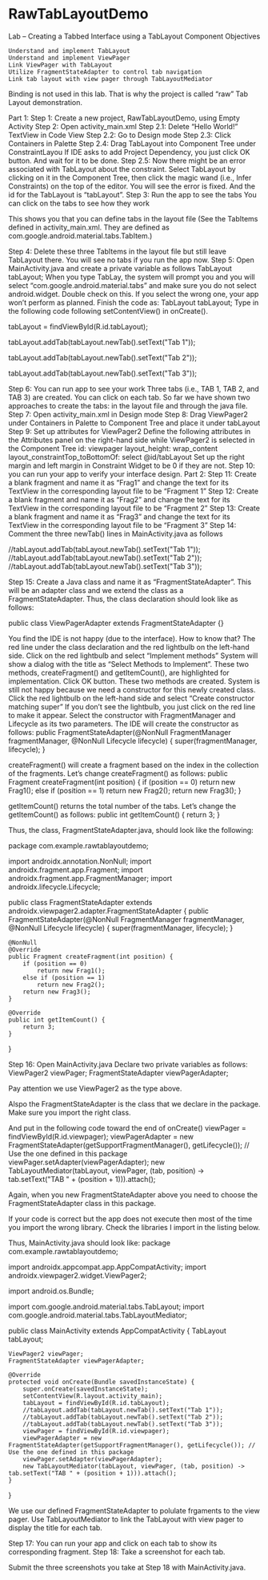 # RawTabLayoutDemo





Lab – Creating a Tabbed Interface using a TabLayout Component
Objectives

    Understand and implement TabLayout
    Understand and implement ViewPager
    Link ViewPager with TabLayout
    Utilize FragmentStateAdapter to control tab navigation
    Link tab layout with view pager through TabLayoutMediator


Binding is not used in this lab. That is why the project is called “raw” Tab Layout demonstration.

Part 1:
Step 1: Create a new project, RawTabLayoutDemo, using Empty Activity
Step 2: Open activity_main.xml
Step 2.1: Delete “Hello World!” TextView in Code View
Step 2.2: Go to Design mode
Step 2.3: Click Containers in Palette
Step 2.4: Drag TabLayout into Component Tree under ConstraintLayou
If IDE asks to add Project Dependency, you just click OK button. And wait for it to be done.
Step 2.5: Now there might be an error associated with TabLayout about the constraint. Select TabLayout by clicking on it in the Component Tree, then click the magic wand (i.e., Infer Constraints) on the top of the editor. You will see the error is fixed. And the id for the TabLayout is “tabLayout”.
Step 3: Run the app to see the tabs
You can click on the tabs to see how they work

This shows you that you can define tabs in the layout file (See the TabItems defined in activity_main.xml. They are defined as com.google.android.material.tabs.TabItem.)



Step 4: Delete these three TabItems in the layout file but still leave TabLayout there.
You will see no tabs if you run the app now.
Step 5: Open MainActivity.java and create a private variable as follows
TabLayout tabLayout;
When you type TabLay, the system will prompt you and you will select “com.google.android.material.tabs” and make sure you do not select android.widget. Double check on this. If you select the wrong one, your app won’t perform as planned.
Finish the code as:
TabLayout tabLayout;
Type in the following code following setContentView() in onCreate().

tabLayout = findViewById(R.id.tabLayout);

tabLayout.addTab(tabLayout.newTab().setText("Tab 1"));

tabLayout.addTab(tabLayout.newTab().setText("Tab 2"));

tabLayout.addTab(tabLayout.newTab().setText("Tab 3"));


Step 6: You can run app to see your work
Three tabs (i.e., TAB 1, TAB 2, and TAB 3) are created. You can click on each tab.
So far we have shown two approaches to create the tabs: in the layout file and through the java file.
Step 7: Open activity_main.xml in Design mode
Step 8: Drag ViewPager2 under Containers in Palette to Component Tree and place it under tabLayout
Step 9: Set up attributes for ViewPager2
Define the following attributes in the Attributes panel on the right-hand side while ViewPager2 is selected in the Component Tree
id: viewpager
layout_height: wrap_content
layout_constraintTop_toBottomOf: select @id/tabLayout
Set up the right margin and left margin in Constraint Widget to be 0 if they are not.
Step 10: you can run your app to verify your interface design.
Part 2:
Step 11: Create a blank fragment and name it as “Frag1” and change the text for its TextView in the corresponding layout file to be “Fragment 1”
Step 12: Create a blank fragment and name it as “Frag2” and change the text for its TextView in the corresponding layout file to be “Fragment 2”
Step 13: Create a blank fragment and name it as “Frag3” and change the text for its TextView in the corresponding layout file to be “Fragment 3”
Step 14: Comment the three newTab() lines in MainActivity.java as follows

//tabLayout.addTab(tabLayout.newTab().setText("Tab 1"));
//tabLayout.addTab(tabLayout.newTab().setText("Tab 2"));
//tabLayout.addTab(tabLayout.newTab().setText("Tab 3"));


Step 15: Create a Java class and name it as “FragmentStateAdapter”.
This will be an adapter class and we extend the class as a FragmentStateAdapter.
Thus, the class declaration should look like as follows:

public class ViewPagerAdapter extends FragmentStateAdapter {}



You find the IDE is not happy (due to the interface). How to know that? The red line under the class declaration and the red lightbulb on the left-hand side.
Click on the red lightbulb and select “Implement methods”
System will show a dialog with the title as “Select Methods to Implement”.
These two methods, createFragment() and getItemCount(), are highlighted for implementation.
Click OK button.
These two methods are created.
System is still not happy because we need a constructor for this newly created class.
Click the red lightbulb on the left-hand side and select “Create constructor matching super”
If you don’t see the lightbulb, you just click on the red line to make it appear.
Select the constructor with FragmentManager and Lifecycle as its two parameters.
The IDE will create the constructor as follows:
public FragmentStateAdapter(@NonNull FragmentManager fragmentManager, @NonNull Lifecycle lifecycle) {
super(fragmentManager, lifecycle);
}

createFragment() will create a fragment based on the index in the collection of the fragments.
Let’s change createFragment() as follows:
public Fragment createFragment(int position) {
if (position == 0)
return new Frag1();
else if (position == 1)
return new Frag2();
return new Frag3();
}

getItemCount() returns the total number of the tabs.
Let’s change the getItemCount() as follows:
public int getItemCount() {
return 3;
}

Thus, the class, FragmentStateAdapter.java, should look like the following:

package com.example.rawtablayoutdemo;

import androidx.annotation.NonNull;
import androidx.fragment.app.Fragment;
import androidx.fragment.app.FragmentManager;
import androidx.lifecycle.Lifecycle;

public class FragmentStateAdapter extends androidx.viewpager2.adapter.FragmentStateAdapter {
public FragmentStateAdapter(@NonNull FragmentManager fragmentManager, @NonNull Lifecycle lifecycle) {
super(fragmentManager, lifecycle);
}

    @NonNull
    @Override
    public Fragment createFragment(int position) {
        if (position == 0)
            return new Frag1();
        else if (position == 1)
            return new Frag2();
        return new Frag3();
    }

    @Override
    public int getItemCount() {
        return 3;
    }
}

Step 16: Open MainActivity.java
Declare two private variables as follows:
ViewPager2 viewPager;
FragmentStateAdapter viewPagerAdapter;



Pay attention we use ViewPager2 as the type above.

Alspo the FragmentStateAdapter is the class that we declare in the package. Make sure you import the right class.


And put in the following code toward the end of onCreate()
viewPager = findViewById(R.id.viewpager);
viewPagerAdapter = new FragmentStateAdapter(getSupportFragmentManager(), getLifecycle()); // Use the one defined in this package
viewPager.setAdapter(viewPagerAdapter);
new TabLayoutMediator(tabLayout, viewPager, (tab, position) -> tab.setText("TAB " + (position + 1))).attach();

Again, when you new FragmentStateAdapter above you need to choose the FragmentStateAdapter class in this package.

If your code is correct but the app does not execute then most of the time you import the wrong library.
Check the libraries I import in the listing below.

Thus, MainActivity.java should look like:
package com.example.rawtablayoutdemo;

import androidx.appcompat.app.AppCompatActivity;
import androidx.viewpager2.widget.ViewPager2;

import android.os.Bundle;

import com.google.android.material.tabs.TabLayout;
import com.google.android.material.tabs.TabLayoutMediator;

public class MainActivity extends AppCompatActivity {
TabLayout tabLayout;

    ViewPager2 viewPager;
    FragmentStateAdapter viewPagerAdapter;

    @Override
    protected void onCreate(Bundle savedInstanceState) {
        super.onCreate(savedInstanceState);
        setContentView(R.layout.activity_main);
        tabLayout = findViewById(R.id.tabLayout);
        //tabLayout.addTab(tabLayout.newTab().setText("Tab 1"));
        //tabLayout.addTab(tabLayout.newTab().setText("Tab 2"));
        //tabLayout.addTab(tabLayout.newTab().setText("Tab 3"));
        viewPager = findViewById(R.id.viewpager);
        viewPagerAdapter = new FragmentStateAdapter(getSupportFragmentManager(), getLifecycle()); // Use the one defined in this package
        viewPager.setAdapter(viewPagerAdapter);
        new TabLayoutMediator(tabLayout, viewPager, (tab, position) -> tab.setText("TAB " + (position + 1))).attach();
    }
}

We use our defined FragmentStateAdapter to polulate frgaments to the view pager.
Use TabLayoutMediator to link the TabLayout with view pager to display the title for each tab.

Step 17: You can run your app and click on each tab to show its corresponding fragment.
Step 18: Take a screenshot for each tab.

Submit the three screenshots you take at Step 18 with MainActivity.java.